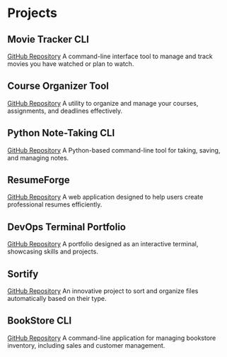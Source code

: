 # Projects

## Movie Tracker CLI
[GitHub Repository](https://github.com/Sreyeesh/Movie-Tracker-CLI)
A command-line interface tool to manage and track movies you have watched or plan to watch.

## Course Organizer Tool
[GitHub Repository](https://github.com/Sreyeesh/CourseOrganizerTool)
A utility to organize and manage your courses, assignments, and deadlines effectively.

## Python Note-Taking CLI
[GitHub Repository](https://github.com/Sreyeesh/python-note-taking-cli)
A Python-based command-line tool for taking, saving, and managing notes.

## ResumeForge
[GitHub Repository](https://github.com/Sreyeesh/ResumeForge)
A web application designed to help users create professional resumes efficiently.

## DevOps Terminal Portfolio
[GitHub Repository](https://github.com/Sreyeesh/sreyeesh-devops-terminal)
A portfolio designed as an interactive terminal, showcasing skills and projects.

## Sortify
[GitHub Repository](https://github.com/Sreyeesh/Sortify)
An innovative project to sort and organize files automatically based on their type.

## BookStore CLI
[GitHub Repository](https://github.com/Sreyeesh/BookStore-CLI)
A command-line application for managing bookstore inventory, including sales and customer management.
